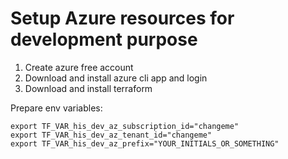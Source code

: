 # Setup Azure resources for development purpose

1) Create azure free account
2) Download and install azure cli app and login
3) Download and install terraform

Prepare env variables: 

```
export TF_VAR_his_dev_az_subscription_id="changeme"
export TF_VAR_his_dev_az_tenant_id="changeme"
export TF_VAR_his_dev_az_prefix="YOUR_INITIALS_OR_SOMETHING"
```